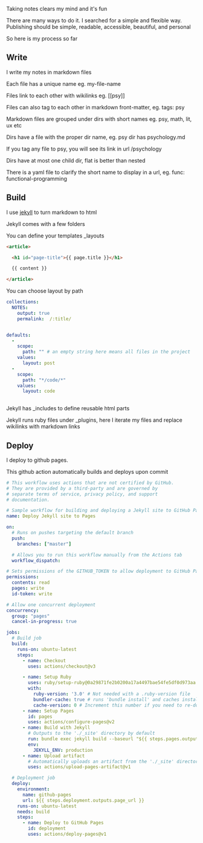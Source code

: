 ---
---

Taking notes clears my mind and it's fun 

There are many ways to do it. I searched for a simple and flexible way. Publishing should be simple, readable, accessible, beautiful, and personal

So here is my process so far 

## Write 

I write my notes in markdown files

Each file has a unique name eg. my-file-name

Files link to each other with wikilinks eg. [[psy]] 

Files can also tag to each other in markdown front-matter, eg. tags: psy

Markdown files are grouped under dirs with short names eg. psy, math, lit, ux etc

Dirs have a file with the proper dir name, eg. psy dir has psychology.md 

If you tag any file to psy, you will see its link in url /psychology

Dirs have at most one child dir, flat is better than nested 

There is a yaml file to clarify the short name to display in a url, eg. func: functional-programming

## Build  

I use [jekyll](https://jekyllrb.com/) to turn markdown to html

Jekyll comes with a few folders

You can define your templates _layouts

```html
<article>

  <h1 id="page-title">{{ page.title }}</h1>

  {{ content }}

</article>
```

You can choose layout by path 

```yml
collections:
  NOTES:    
    output: true 
    permalink:  /:title/


defaults:
  -
    scope:
      path: "" # an empty string here means all files in the project
    values:
      layout: post
  -
    scope:
      path: "*/code/*"
    values:
      layout: code
      
```

Jekyll has _includes to define reusable html parts 

Jekyll runs ruby files under _plugins, here I iterate my files and replace wikilinks with markdown links 


## Deploy 

I deploy to github pages. 

This github action automatically builds and deploys upon commit 

```yml
# This workflow uses actions that are not certified by GitHub.
# They are provided by a third-party and are governed by
# separate terms of service, privacy policy, and support
# documentation.

# Sample workflow for building and deploying a Jekyll site to GitHub Pages
name: Deploy Jekyll site to Pages

on:
  # Runs on pushes targeting the default branch
  push:
    branches: ["master"]

  # Allows you to run this workflow manually from the Actions tab
  workflow_dispatch:

# Sets permissions of the GITHUB_TOKEN to allow deployment to GitHub Pages
permissions:
  contents: read
  pages: write
  id-token: write

# Allow one concurrent deployment
concurrency:
  group: "pages"
  cancel-in-progress: true

jobs:
  # Build job
  build:
    runs-on: ubuntu-latest
    steps:
      - name: Checkout
        uses: actions/checkout@v3

      - name: Setup Ruby
        uses: ruby/setup-ruby@0a29871fe2b0200a17a4497bae54fe5df0d973aa # v1.115.3
        with:
          ruby-version: '3.0' # Not needed with a .ruby-version file
          bundler-cache: true # runs 'bundle install' and caches installed gems automatically
          cache-version: 0 # Increment this number if you need to re-download cached gems
      - name: Setup Pages
        id: pages
        uses: actions/configure-pages@v2
      - name: Build with Jekyll
        # Outputs to the './_site' directory by default
        run: bundle exec jekyll build --baseurl "${{ steps.pages.outputs.base_path }}"
        env:
          JEKYLL_ENV: production
      - name: Upload artifact
        # Automatically uploads an artifact from the './_site' directory by default
        uses: actions/upload-pages-artifact@v1

  # Deployment job
  deploy:
    environment:
      name: github-pages
      url: ${{ steps.deployment.outputs.page_url }}
    runs-on: ubuntu-latest
    needs: build
    steps:
      - name: Deploy to GitHub Pages
        id: deployment
        uses: actions/deploy-pages@v1

```


